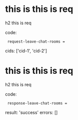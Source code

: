 # this is this is req

h2 this is req

code:

     request-leave-chat-rooms =
  cids: ['cid-1', 'cid-2']


# this is this is req

h2 this is req

code:

     response-leave-chat-rooms =
  result: 'success'
  errors: []


